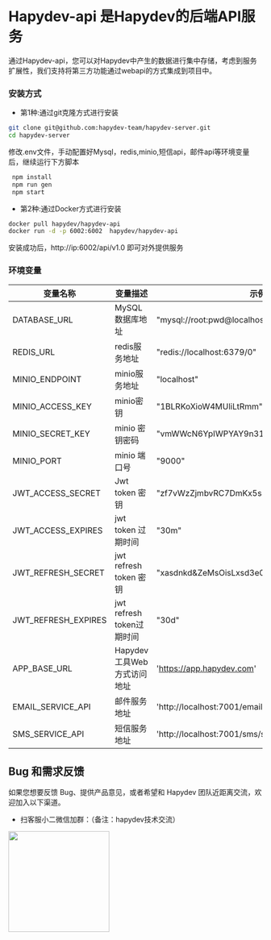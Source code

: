 # Hapydev-api 是Hapydev的后端API服务

通过Hapydev-api，您可以对Hapydev中产生的数据进行集中存储，考虑到服务扩展性，我们支持将第三方功能通过webapi的方式集成到项目中。

### 安装方式

- 第1种:通过git克隆方式进行安装

```bash
git clone git@github.com:hapydev-team/hapydev-server.git
cd hapydev-server
```

修改.env文件，手动配置好Mysql，redis,minio,短信api，邮件api等环境变量后，继续运行下方脚本

```bash
 npm install
 npm run gen
 npm start
```

- 第2种:通过Docker方式进行安装

```bash
docker pull hapydev/hapydev-api
docker run -d -p 6002:6002  hapydev/hapydev-api
```

安装成功后，http://ip:6002/api/v1.0 即可对外提供服务

### 环境变量

| 变量名称            | 变量描述                   | 示例参数                                   |
| ------------------- | -------------------------- | ------------------------------------------ |
| DATABASE_URL        | MySQL数据库地址            | "mysql://root:pwd@localhost:3306/hapydev"  |
| REDIS_URL           | redis服务地址              | "redis://localhost:6379/0"                 |
| MINIO_ENDPOINT      | minio服务地址              | "localhost"                                |
| MINIO_ACCESS_KEY    | minio密钥                  | "1BLRKoXioW4MUliLtRmm"                     |
| MINIO_SECRET_KEY    | minio 密钥密码             | "vmWWcN6YpIWPYAY9n31xPvn7TyNsOuAMUN2f0Kca" |
| MINIO_PORT          | minio 端口号               | "9000"                                     |
| JWT_ACCESS_SECRET   | Jwt token 密钥             | "zf7vWzZjmbvRC7DmKx5s326DpdV23g50"         |
| JWT_ACCESS_EXPIRES  | jwt token 过期时间         | "30m"                                      |
| JWT_REFRESH_SECRET  | jwt refresh token 密钥     | "xasdnkd&ZeMsOisLxsd3e0HgsTsxshjd"         |
| JWT_REFRESH_EXPIRES | jwt refresh token过期时间  | "30d"                                      |
| APP_BASE_URL        | Hapydev工具Web方式访问地址 | 'https://app.hapydev.com'                  |
| EMAIL_SERVICE_API   | 邮件服务地址               | 'http://localhost:7001/email/send'         |
| SMS_SERVICE_API     | 短信服务地址               | 'http://localhost:7001/sms/send'           |

## Bug 和需求反馈

如果您想要反馈 Bug、提供产品意见，或者希望和 Hapydev 团队近距离交流，欢迎加入以下渠道。

- 扫客服小二微信加群：（备注：hapydev技术交流）

<p align="left"><img src="https://github.com/hapydev-team/hapydev/raw/main/src/assets/products/contact-wechat.png" width="200"  /></p>

